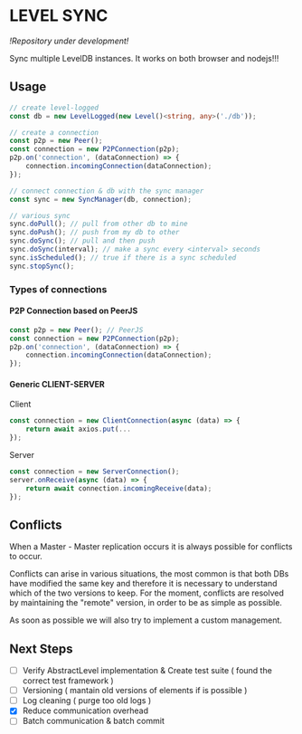 # LEVEL SYNC

_!Repository under development!_

Sync multiple LevelDB instances.
It works on both browser and nodejs!!!

## Usage

```typescript
// create level-logged
const db = new LevelLogged(new Level()<string, any>('./db'));

// create a connection
const p2p = new Peer();
const connection = new P2PConnection(p2p);
p2p.on('connection', (dataConnection) => {
    connection.incomingConnection(dataConnection);
});

// connect connection & db with the sync manager
const sync = new SyncManager(db, connection);

// various sync
sync.doPull(); // pull from other db to mine
sync.doPush(); // push from my db to other
sync.doSync(); // pull and then push
sync.doSync(interval); // make a sync every <interval> seconds
sync.isScheduled(); // true if there is a sync scheduled
sync.stopSync();
```

### Types of connections

#### P2P Connection based on PeerJS

```typescript
const p2p = new Peer(); // PeerJS
const connection = new P2PConnection(p2p);
p2p.on('connection', (dataConnection) => {
    connection.incomingConnection(dataConnection);
});
```

#### Generic CLIENT-SERVER

Client

```typescript
const connection = new ClientConnection(async (data) => {
    return await axios.put(...
});
```

Server

```typescript
const connection = new ServerConnection();
server.onReceive(async (data) => {
    return await connection.incomingReceive(data);
});
```

## Conflicts

When a Master - Master replication occurs it is always possible for conflicts to occur.

Conflicts can arise in various situations, the most common is that both DBs have modified the same key and therefore it is necessary to understand which of the two versions to keep. For the moment, conflicts are resolved by maintaining the "remote" version, in order to be as simple as possible.

As soon as possible we will also try to implement a custom management.

## Next Steps

-   [ ] Verify AbstractLevel implementation & Create test suite ( found the correct test framework )
-   [ ] Versioning ( mantain old versions of elements if is possible )
-   [ ] Log cleaning ( purge too old logs )
-   [X] Reduce communication overhead
-   [ ] Batch communication & batch commit
